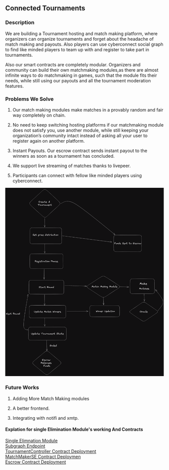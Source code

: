 ﻿## Connected Tournaments

### Description 
We are building a Tournament hosting and match making platform, where organizers can organize tournaments and forget about the headache of match making and payouts. Also players can use cyberconnect social graph to find like minded players to team up with and register to take part in tournaments.

Also our smart contracts are completely modular. Organizers and community can build their own matchmaking modules,as there are almost infinite ways to do matchmaking in games, such that the module fits their needs, while still using our payouts and all the tournament moderation features.

### Problems We Solve
1.  Our match making modules make matches in a provably random and fair way completely on chain.
    
2.  No need to keep switching hosting platforms if our matchmaking module does not satisfy you, use another module, while still keeping your organization’s community intact instead of asking all your user to register again on another platform.
    
3.  Instant Payouts. Our escrow contract sends instant payout to the winners as soon as a tournament has concluded.
    
4.  We support live streaming of matches thanks to livepeer.
    
5.  Participants can connect with fellow like minded players using cyberconnect.

![Methodology](https://github.com/Kalyan-Singh/CC2023/blob/main/frontend/public/Methodology.png)
### Future Works
1.  Adding More Match Making modules
    
2.  A better frontend.
    
3.  Integrating with notifi and xmtp.

#### Explation for single Elimination Module's working And Contracts
 [Single Elimnation Module](https://drive.google.com/file/d/1A24JDrMs7BouJ6-atgFIL1hB1jW5h724/view?usp=sharing) <br>
 [Subgraph Endpoint](https://api.thegraph.com/subgraphs/name/kalyan-singh/connectedtournaments) <br>
 [TournamentController Contract Deployment](https://testnet.bscscan.com/address/0x01f7654afB282C73C71210C132D209D3D6e20f90)<br>
 [MatchMakerSE Contract Deploymen](https://testnet.bscscan.com/address/0x1513bFE8b145bC448056EcF585f2bd99D3436BB1)<br>
 [Escrow Contract Deployment](https://testnet.bscscan.com/address/0x492eecd760258acd55f79f7e52174549a05255f6) <br>
